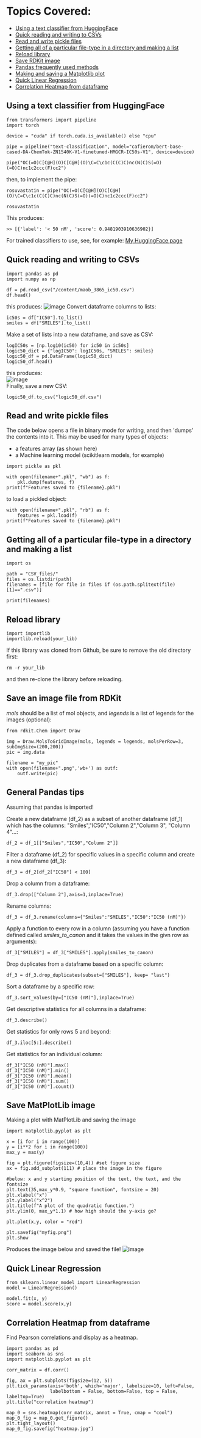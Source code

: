 # Topics Covered:
- [Using a text classifier from HuggingFace](#using-a-text-classifier-from-huggingface) <br>
- [Quick reading and writing to CSVs](#quick-reading-and-writing-to-csvs) <br>
- [Read and write pickle files](#read-and-write-pickle-files) <br>
- [Getting all of a particular file-type in a directory and making a list](#getting-all-of-a-particular-file-type-in-a-directory-and-making-a-list) <br>
- [Reload library](#reload-library) <br>
- [Save RDKit image](#save-an-image-file-from-rdkit) <br>
- [Pandas frequently used methods](#general-pandas-tips) <br>
- [Making and saving a Matplotlib plot](#save-matplotlib-image) <br>
- [Quick Linear Regression](#quick-linear-regression) <br>
- [Correlation Heatmap from dataframe](#correlation-heatmap-from-dataframe) <br>


## Using a text classifier from HuggingFace
```
from transformers import pipeline
import torch

device = "cuda" if torch.cuda.is_available() else "cpu"

pipe = pipeline("text-classification", model="cafierom/bert-base-cased-DA-ChemTok-ZN1540K-V1-finetuned-HMGCR-IC50s-V1", device=device)

pipe("OC(=O)C[C@H](O)C[C@H](O)\C=C\c1c(C(C)C)nc(N(C)S(=O)(=O)C)nc1c2ccc(F)cc2")
```
then, to implement the pipe:
```
rosuvastatin = pipe("OC(=O)C[C@H](O)C[C@H](O)\C=C\c1c(C(C)C)nc(N(C)S(=O)(=O)C)nc1c2ccc(F)cc2")

rosuvastatin
```
This produces:
```
>> [{'label': '< 50 nM', 'score': 0.9481903910636902}]
```
For trained  classifiers to use, see, for example: [My HuggingFace page](https://huggingface.co/cafierom)

## Quick reading and writing to CSVs
```
import pandas as pd
import numpy as np

df = pd.read_csv("/content/maob_3865_ic50.csv")
df.head()
```
this produces:
![image](https://github.com/user-attachments/assets/9e5818a2-4428-4850-9c19-980faaa748ac)
Convert dataframe columns to lists:
```
ic50s = df["IC50"].to_list()
smiles = df["SMILES"].to_list()
```
Make a set of lists into a new dataframe, and save as CSV:
```
logIC50s = [np.log10(ic50) for ic50 in ic50s]
logic50_dict = {"logIC50": logIC50s, "SMILES": smiles}
logic50_df = pd.DataFrame(logic50_dict)
logic50_df.head()
```
this produces: <br>
![image](https://github.com/user-attachments/assets/41c15286-501e-49be-976a-b224c743471e) <br>
Finally, save a new CSV:
```
logic50_df.to_csv("logic50_df.csv")
```

## Read and write pickle files
The code below opens a file in binary mode for writing, ansd then 'dumps' the contents into it.
This may be used for many types of objects:
- a features array (as shown here)
- a Machine learning model (scikitlearn models, for example)
```
import pickle as pkl

with open(filename+".pkl", "wb") as f:
    pkl.dump(features, f)  
print(f"Features saved to {filename}.pkl")
```
to load a pickled object:
```
with open(filename+".pkl", "rb") as f:
    features = pkl.load(f)
print(f"Features saved to {filename}.pkl")
```
 
## Getting all of a particular file-type in a directory and making a list
```
import os

path = "CSV_files/"
files = os.listdir(path)            
filenames = [file for file in files if (os.path.splitext(file)[1]==".csv")]

print(filenames)
```

## Reload library
```
import importlib
importlib.reload(your_lib)
```
If this library was cloned from Github, be sure to remove the old directory first:
```
rm -r your_lib
```
and then re-clone the library before reloading.

## Save an image file from RDKit
*mols* should be a list of mol objects, and *legends* is a list of legends for the images (optional):
```
from rdkit.Chem import Draw

img = Draw.MolsToGridImage(mols, legends = legends, molsPerRow=3, subImgSize=(200,200))
pic = img.data

filename = "my_pic"
with open(filename+".png",'wb+') as outf:
    outf.write(pic)
```

## General Pandas tips
Assuming that pandas is imported!

Create a new dataframe (df_2) as a subset of another dataframe (df_1) which has the columns: "Smiles","IC50","Column 2","Column 3", "Column 4"...:
```
df_2 = df_1[["Smiles","IC50","Column 2"]]
```
Filter a dataframe (df_2) for specific values in a specific column and create a new dataframe (df_3):
```
df_3 = df_2[df_2["IC50"] < 100]
```
Drop a column from a dataframe:
```
df_3.drop(["Column 2"],axis=1,inplace=True)
```
Rename columns:
```
df_3 = df_3.rename(columns={"Smiles":"SMILES","IC50":"IC50 (nM)"})
```
Apply a function to every row in a column (assuming you have a function defined called *smiles_to_canon* and it takes the values in the givn row as arguments):
```
df_3["SMILES"] = df_3["SMILES"].apply(smiles_to_canon)
```
Drop duplicates from a dataframe based on a specific column: 
```
df_3 = df_3.drop_duplicates(subset=["SMILES"], keep= "last")
```
Sort a dataframe by a specific row:
```
df_3.sort_values(by=["IC50 (nM)"],inplace=True)
```
Get descriptive statistics for all columns in a dataframe:
```
df_3.describe()
```
Get statistics for only rows 5 and beyond:
```
df_3.iloc[5:].describe()
```
Get statistics for an individual column:
```
df_3["IC50 (nM)"].max()
df_3["IC50 (nM)"].min()
df_3["IC50 (nM)"].mean()
df_3["IC50 (nM)"].sum()
df_3["IC50 (nM)"].count()
```
## Save MatPlotLib image
Making a plot with MatPlotLib and saving the image
```
import matplotlib.pyplot as plt

x = [i for i in range(100)]
y = [i**2 for i in range(100)]
max_y = max(y)
     
fig = plt.figure(figsize=(10,4)) #set figure size
ax = fig.add_subplot(111) # place the image in the figure

#below: x and y starting position of the text, the text, and the fontsize
plt.text(35,max_y*0.9, "square function", fontsize = 20) 
plt.xlabel("x")
plt.ylabel("x^2")
plt.title(f"A plot of the quadratic function.")
plt.ylim(0, max_y*1.1) # how high should the y-axis go?

plt.plot(x,y, color = "red")

plt.savefig("myfig.png")
plt.show
```
Produces the image below and saved the file!
![image](https://github.com/user-attachments/assets/465848f0-79b5-426d-87b0-4c2c5b77f691)

## Quick Linear Regression

```
from sklearn.linear_model import LinearRegression
model = LinearRegression()

model.fit(x, y)
score = model.score(x,y)
```

## Correlation Heatmap from dataframe

Find Pearson correlations and display as a heatmap.
```
import pandas as pd
import seaborn as sns
import matplotlib.pyplot as plt

corr_matrix = df.corr()

fig, ax = plt.subplots(figsize=(12, 5))
plt.tick_params(axis='both', which='major', labelsize=10, left=False,
                labelbottom = False, bottom=False, top = False, labeltop=True)
plt.title("correlation heatmap")

map_0 = sns.heatmap(corr_matrix, annot = True, cmap = "cool")
map_0_fig = map_0.get_figure()
plt.tight_layout()
map_0_fig.savefig("heatmap.jpg")
```


